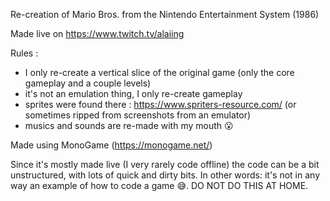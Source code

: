 Re-creation of Mario Bros. from the Nintendo Entertainment System (1986)

Made live on https://www.twitch.tv/alaiing

Rules : 
- I only re-create a vertical slice of the original game (only the core gameplay and a couple levels)
- it's not an emulation thing, I only re-create gameplay
- sprites were found there : https://www.spriters-resource.com/ (or sometimes ripped from screenshots from an emulator)
- musics and sounds are re-made with my mouth 😮

Made using MonoGame (https://monogame.net/)

Since it's mostly made live (I very rarely code offline) the code can be a bit unstructured, with lots of quick and dirty bits. In other words: it's not in any way an example of how to code a game 😅. DO NOT DO THIS AT HOME.
